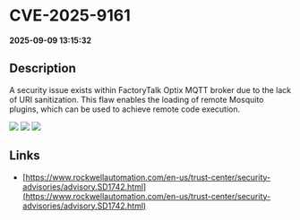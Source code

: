 # CVE-2025-9161

**2025-09-09 13:15:32**

## Description
A security issue exists within FactoryTalk Optix MQTT broker due to the lack of URI sanitization. This flaw enables the loading of remote Mosquito plugins, which can be used to achieve remote code execution.

![](https://img.shields.io/static/v1?label=Score&message=7.3&color=red)
![](https://img.shields.io/static/v1?label=Severity&message=HIGH&color=red)
![](https://img.shields.io/static/v1?label=CWE&message=RCE&color=green)

## Links
- [https://www.rockwellautomation.com/en-us/trust-center/security-advisories/advisory.SD1742.html](https://www.rockwellautomation.com/en-us/trust-center/security-advisories/advisory.SD1742.html)
